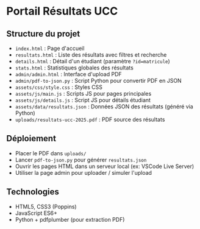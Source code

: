 # Portail Résultats UCC

## Structure du projet

- `index.html` : Page d'accueil
- `resultats.html` : Liste des résultats avec filtres et recherche
- `details.html` : Détail d'un étudiant (paramètre `?id=matricule`)
- `stats.html` : Statistiques globales des résultats
- `admin/admin.html` : Interface d'upload PDF
- `admin/pdf-to-json.py` : Script Python pour convertir PDF en JSON
- `assets/css/style.css` : Styles CSS
- `assets/js/main.js` : Scripts JS pour pages principales
- `assets/js/details.js` : Script JS pour détails étudiant
- `assets/data/resultats.json` : Données JSON des résultats (généré via Python)
- `uploads/resultats-ucc-2025.pdf` : PDF source des résultats

## Déploiement

- Placer le PDF dans `uploads/`
- Lancer `pdf-to-json.py` pour générer `resultats.json`
- Ouvrir les pages HTML dans un serveur local (ex: VSCode Live Server)
- Utiliser la page admin pour uploader / simuler l'upload

## Technologies

- HTML5, CSS3 (Poppins)
- JavaScript ES6+
- Python + pdfplumber (pour extraction PDF)
